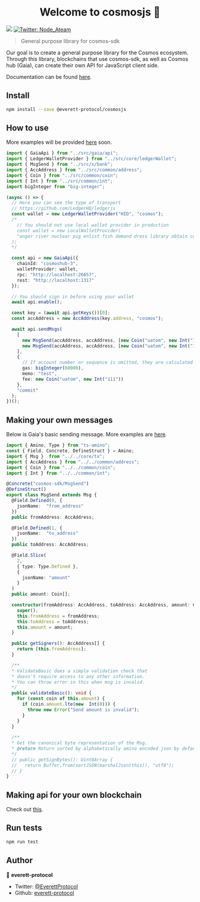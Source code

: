 
<h1  align="center">Welcome to cosmosjs 👋</h1>
<p>
<img  src="https://img.shields.io/badge/version-0.0.1-blue.svg?cacheSeconds=2592000" />
<a  href="https://twitter.com/Node_Ateam">
<img  alt="Twitter: Node_Ateam"  src="https://img.shields.io/twitter/follow/Node_Ateam.svg?style=social"  target="_blank" />
</a>
</p>

> General purpose library for cosmos-sdk

Our goal is to create a general purpose library for the Cosmos ecosystem. Through this library, blockchains that use cosmos-sdk, as well as Cosmos hub (Gaia), can create their own API for JavaScript client side.  

Documentation can be found [here](https://everett-protocol.github.io/cosmosjs/).  

## Install
```sh
npm install --save @everett-protocol/cosmosjs
```

## How to use
More examples will be provided [here](https://github.com/everett-protocol/cosmosjs/tree/master/example) soon.
```ts
import { GaiaApi } from "../src/gaia/api";
import { LedgerWalletProvider } from "../src/core/ledgerWallet";
import { MsgSend } from "../src/x/bank";
import { AccAddress } from "../src/common/address";
import { Coin } from "../src/common/coin";
import { Int } from "../src/common/int";
import bigInteger from "big-integer";

(async () => {
  // Here you can see the type of transport
  // https://github.com/LedgerHQ/ledgerjs
  const wallet = new LedgerWalletProvider("HID", "cosmos");
  /*
    // You should not use local wallet provider in production
    const wallet = new LocalWalletProvider(
    "anger river nuclear pig enlist fish demand dress library obtain concert nasty wolf episode ring bargain rely off vibrant iron cram witness extra enforce"
  );
  */

  const api = new GaiaApi({
    chainId: "cosmoshub-3",
    walletProvider: wallet,
    rpc: "http://localhost:26657",
    rest: "http://localhost:1317"
  });

  // You should sign in before using your wallet
  await api.enable();

  const key = (await api.getKeys())[0];
  const accAddress = new AccAddress(key.address, "cosmos");

  await api.sendMsgs(
    [
      new MsgSend(accAddress, accAddress, [new Coin("uatom", new Int("1"))]),
      new MsgSend(accAddress, accAddress, [new Coin("uatom", new Int("1"))])
    ],
    {
      // If account number or sequence is omitted, they are calculated automatically
      gas: bigInteger(60000),
      memo: "test",
      fee: new Coin("uatom", new Int("111"))
    },
    "commit"
  );
})();
```

## Making your own messages
Below is Gaia's basic sending message.
More examples are [here](https://github.com/everett-protocol/cosmosjs/tree/master/src/x).
```ts
import { Amino, Type } from "ts-amino";
const { Field, Concrete, DefineStruct } = Amino;
import { Msg }  from "../../core/tx";
import { AccAddress } from "../../common/address";
import { Coin } from "../../common/coin";
import { Int } from "../../common/int";

@Concrete("cosmos-sdk/MsgSend")
@DefineStruct()
export class MsgSend extends Msg {
  @Field.Defined(0, {
    jsonName:  "from_address"
  })
  public fromAddress: AccAddress;

  @Field.Defined(1, {
    jsonName:  "to_address"
  })
  public toAddress: AccAddress;

  @Field.Slice(
    2,
    { type: Type.Defined },
    {
      jsonName: "amount"
    }
  )
  public amount: Coin[];

  constructor(fromAddress: AccAddress, toAddress: AccAddress, amount: Coin[]) {
    super();
    this.fromAddress = fromAddress;
    this.toAddress = toAddress;
    this.amount = amount;
  }

  public getSigners(): AccAddress[] {
    return [this.fromAddress];
  }

  /**
  * ValidateBasic does a simple validation check that
  * doesn't require access to any other information.
  * You can throw error in this when msg is invalid.
  */
  public validateBasic(): void {
    for (const coin of this.amount) {
      if (coin.amount.lte(new  Int(0))) {
        throw new Error("Send amount is invalid");
      }
    }
  }
  
  /**
  * Get the canonical byte representation of the Msg.
  * @return Return sorted by alphabetically amino encoded json by default.
  */
  // public getSignBytes(): Uint8Array {
  //   return Buffer.from(sortJSON(marshalJson(this)), "utf8");
  // }
}
```

## Making api for your own blockchain
Check out [this](https://github.com/everett-protocol/cosmosjs/tree/master/src/gaia).

## Run tests
```sh
npm run test
```

## Author
👤 **everett-protocol**
* Twitter: [@EverettProtocol](https://twitter.com/@everettprotocol)
* Github: [everett-protocol](https://github.com/everett-protocol)
